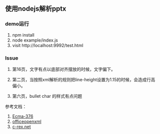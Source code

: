 ## 使用nodejs解析pptx

### demo运行

1. npm install
2. node example/index.js
3. visit http://localhost:9992/test.html


### Issue

1. 第16页，文字有点以底部对齐摆放的时候，文字偏下。

2. 第二页，当按照xml解析的规则把line-height设置为1.15的时候，会造成行高偏小。

3. 第六页，bullet char 的样式有点问题

参考文档：
1. [Ecma-376](https://www.ecma-international.org/publications/standards/Ecma-376.htm)
2. [officeopenxml](http://officeopenxml.com)
3. [c-rex.net](https://c-rex.net/projects/samples/ooxml/e1/Part4/OOXML_P4_DOCX_PresentationML_topic_ID0ETTBGB.html)
